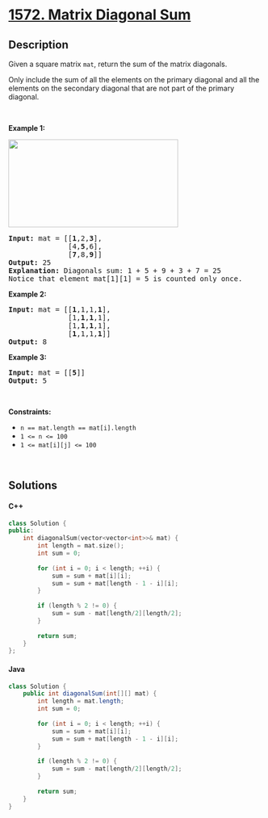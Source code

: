 # [1572. Matrix Diagonal Sum](https://leetcode.com/problems/matrix-diagonal-sum)

## Description

<p>Given a&nbsp;square&nbsp;matrix&nbsp;<code>mat</code>, return the sum of the matrix diagonals.</p>

<p>Only include the sum of all the elements on the primary diagonal and all the elements on the secondary diagonal that are not part of the primary diagonal.</p>

<p>&nbsp;</p>
<p><strong class="example">Example 1:</strong></p>
<img alt="" src="https://fastly.jsdelivr.net/gh/doocs/leetcode@main/solution/1500-1599/1572.Matrix%20Diagonal%20Sum/images/sample_1911.png" style="width: 336px; height: 174px;" />
<pre>
<strong>Input:</strong> mat = [[<strong>1</strong>,2,<strong>3</strong>],
&nbsp;             [4,<strong>5</strong>,6],
&nbsp;             [<strong>7</strong>,8,<strong>9</strong>]]
<strong>Output:</strong> 25
<strong>Explanation: </strong>Diagonals sum: 1 + 5 + 9 + 3 + 7 = 25
Notice that element mat[1][1] = 5 is counted only once.
</pre>

<p><strong class="example">Example 2:</strong></p>

<pre>
<strong>Input:</strong> mat = [[<strong>1</strong>,1,1,<strong>1</strong>],
&nbsp;             [1,<strong>1</strong>,<strong>1</strong>,1],
&nbsp;             [1,<strong>1</strong>,<strong>1</strong>,1],
&nbsp;             [<strong>1</strong>,1,1,<strong>1</strong>]]
<strong>Output:</strong> 8
</pre>

<p><strong class="example">Example 3:</strong></p>

<pre>
<strong>Input:</strong> mat = [[<strong>5</strong>]]
<strong>Output:</strong> 5
</pre>

<p>&nbsp;</p>
<p><strong>Constraints:</strong></p>

<ul>
    <li><code>n == mat.length == mat[i].length</code></li>
    <li><code>1 &lt;= n &lt;= 100</code></li>
    <li><code>1 &lt;= mat[i][j] &lt;= 100</code></li>
</ul>
<p>&nbsp;</p>

## Solutions

<!-- tabs:start -->

#### C++

```cpp
class Solution {
public:
    int diagonalSum(vector<vector<int>>& mat) {
        int length = mat.size();
        int sum = 0;
        
        for (int i = 0; i < length; ++i) {
            sum = sum + mat[i][i];
            sum = sum + mat[length - 1 - i][i];
        }
        
        if (length % 2 != 0) {
            sum = sum - mat[length/2][length/2];
        }
        
        return sum;
    }
};
```

#### Java

```java
class Solution {
    public int diagonalSum(int[][] mat) {
        int length = mat.length;
        int sum = 0;
        
        for (int i = 0; i < length; ++i) {
            sum = sum + mat[i][i];
            sum = sum + mat[length - 1 - i][i];
        }
        
        if (length % 2 != 0) {
            sum = sum - mat[length/2][length/2];
        }
        
        return sum;
    }
}
```

<!-- tabs:end -->